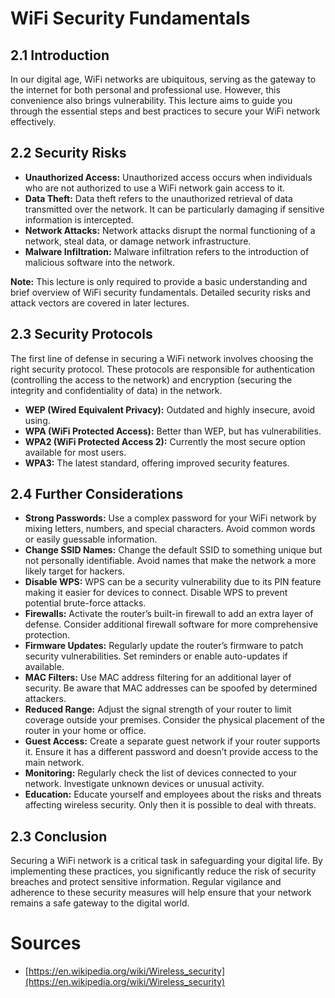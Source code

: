 # WiFi Security Fundamentals

## 2.1 Introduction

In our digital age, WiFi networks are ubiquitous, serving as the gateway to the internet for both personal and professional use. However, this convenience also brings vulnerability. This lecture aims to guide you through the essential steps and best practices to secure your WiFi network effectively.

## 2.2 Security Risks

- **Unauthorized Access:** Unauthorized access occurs when individuals who are not authorized to use a WiFi network gain access to it.
- **Data Theft:** Data theft refers to the unauthorized retrieval of data transmitted over the network. It can be particularly damaging if sensitive information is intercepted.
- **Network Attacks:** Network attacks disrupt the normal functioning of a network, steal data, or damage network infrastructure.
- **Malware Infiltration:** Malware infiltration refers to the introduction of malicious software into the network.

**Note:** This lecture is only required to provide a basic understanding and brief overview of WiFi security fundamentals. Detailed security risks and attack vectors are covered in later lectures.

## 2.3 Security Protocols

The first line of defense in securing a WiFi network involves choosing the right security protocol. These protocols are responsible for authentication (controlling the access to the network) and encryption (securing the integrity and confidentiality of data) in the network.

- **WEP (Wired Equivalent Privacy):** Outdated and highly insecure, avoid using.
- **WPA (WiFi Protected Access):** Better than WEP, but has vulnerabilities.
- **WPA2 (WiFi Protected Access 2):** Currently the most secure option available for most users.
- **WPA3:** The latest standard, offering improved security features.

## 2.4 Further Considerations

- **Strong Passwords:** Use a complex password for your WiFi network by mixing letters, numbers, and special characters. Avoid common words or easily guessable information.
- **Change SSID Names:** Change the default SSID to something unique but not personally identifiable. Avoid names that make the network a more likely target for hackers.
- **Disable WPS:** WPS can be a security vulnerability due to its PIN feature making it easier for devices to connect. Disable WPS to prevent potential brute-force attacks.
- **Firewalls:** Activate the router’s built-in firewall to add an extra layer of defense. Consider additional firewall software for more comprehensive protection.
- **Firmware Updates:** Regularly update the router’s firmware to patch security vulnerabilities. Set reminders or enable auto-updates if available.
- **MAC Filters:** Use MAC address filtering for an additional layer of security. Be aware that MAC addresses can be spoofed by determined attackers.
- **Reduced Range:** Adjust the signal strength of your router to limit coverage outside your premises. Consider the physical placement of the router in your home or office.
- **Guest Access:** Create a separate guest network if your router supports it. Ensure it has a different password and doesn’t provide access to the main network.
- **Monitoring:** Regularly check the list of devices connected to your network. Investigate unknown devices or unusual activity.
- **Education:** Educate yourself and employees about the risks and threats affecting wireless security. Only then it is possible to deal with threats.

## 2.3 Conclusion

Securing a WiFi network is a critical task in safeguarding your digital life. By implementing these practices, you significantly reduce the risk of security breaches and protect sensitive information. Regular vigilance and adherence to these security measures will help ensure that your network remains a safe gateway to the digital world.

# Sources

- [https://en.wikipedia.org/wiki/Wireless_security](https://en.wikipedia.org/wiki/Wireless_security)
